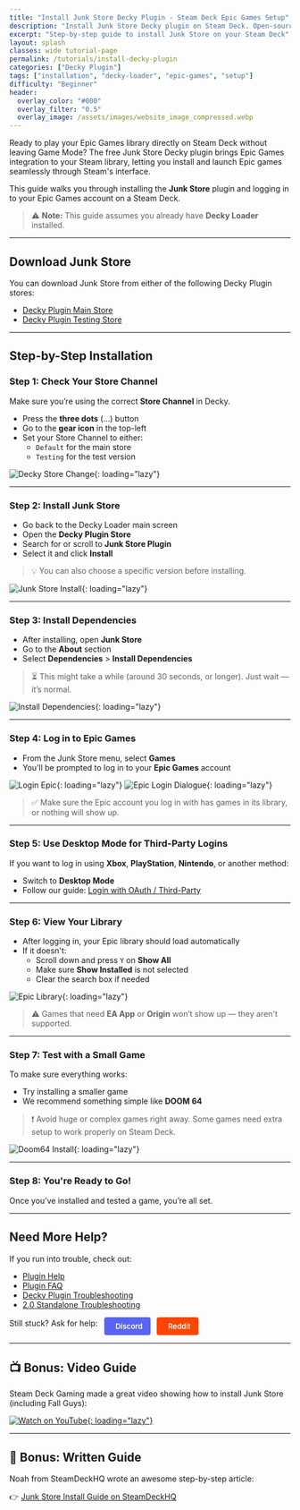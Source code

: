 ```yaml
---
title: "Install Junk Store Decky Plugin - Steam Deck Epic Games Setup"
description: "Install Junk Store Decky plugin on Steam Deck. Open-source plugin for Epic Games in Game Mode via Decky Loader. GOG extension available separately."
excerpt: "Step-by-step guide to install Junk Store on your Steam Deck"
layout: splash
classes: wide tutorial-page
permalink: /tutorials/install-decky-plugin
categories: ["Decky Plugin"]
tags: ["installation", "decky-loader", "epic-games", "setup"]
difficulty: "Beginner"
header:
  overlay_color: "#000"
  overlay_filter: "0.5"
  overlay_image: /assets/images/website_image_compressed.webp
---
```

<div class="spacer mt-4"></div>

Ready to play your Epic Games library directly on Steam Deck without leaving Game Mode? The free Junk Store Decky plugin brings Epic Games integration to your Steam library, letting you install and launch Epic games seamlessly through Steam's interface.

This guide walks you through installing the **Junk Store** plugin and logging in to your Epic Games account on a Steam Deck.

> ⚠️ **Note:** This guide assumes you already have **Decky Loader** installed.

---

## Download Junk Store

You can download Junk Store from either of the following Decky Plugin stores:

- [Decky Plugin Main Store](https://plugins.deckbrew.xyz)
- [Decky Plugin Testing Store](https://testing.deckbrew.xyz)

---

## Step-by-Step Installation

### Step 1: Check Your Store Channel

Make sure you’re using the correct **Store Channel** in Decky.

- Press the **three dots** (...) button
- Go to the **gear icon** in the top-left
- Set your Store Channel to either:
  - `Default` for the main store
  - `Testing` for the test version

![Decky Store Change](/assets/images/JSInstall/Decky%20Store%20Change.jpeg){: loading="lazy"}

---

### Step 2: Install Junk Store

- Go back to the Decky Loader main screen
- Open the **Decky Plugin Store**
- Search for or scroll to **Junk Store Plugin**
- Select it and click **Install**

> 💡 You can also choose a specific version before installing.

![Junk Store Install](/assets/images/JSInstall/Junk-Store%20Install.jpeg){: loading="lazy"}

---

### Step 3: Install Dependencies

- After installing, open **Junk Store**
- Go to the **About** section
- Select **Dependencies** > **Install Dependencies**

> ⏳ This might take a while (around 30 seconds, or longer). Just wait — it’s normal.

![Install Dependencies](/assets/images/JSInstall/Dependencies.jpeg){: loading="lazy"}

---

### Step 4: Log in to Epic Games

- From the Junk Store menu, select **Games**
- You’ll be prompted to log in to your **Epic Games** account

![Login Epic](/assets/images/JSInstall/Login%20Epic.jpeg){: loading="lazy"}
![Epic Login Dialogue](/assets/images/JSInstall/Epic%20Login%20Dialogue.jpg){: loading="lazy"}

> ✅ Make sure the Epic account you log in with has games in its library, or nothing will show up.

---

### Step 5: Use Desktop Mode for Third-Party Logins

If you want to log in using **Xbox**, **PlayStation**, **Nintendo**, or another method:

- Switch to **Desktop Mode**
- Follow our guide: [Login with OAuth / Third-Party](/tutorials/oauth-login)

---

### Step 6: View Your Library

- After logging in, your Epic library should load automatically
- If it doesn't:
  - Scroll down and press `Y` on **Show All**
  - Make sure **Show Installed** is not selected
  - Clear the search box if needed

![Epic Library](/assets/images/JSInstall/Epic%20Library%20v2.jpeg){: loading="lazy"}

> ⚠️ Games that need **EA App** or **Origin** won’t show up — they aren't supported.

---

### Step 7: Test with a Small Game

To make sure everything works:

- Try installing a smaller game
- We recommend something simple like **DOOM 64**

> ❗ Avoid huge or complex games right away. Some games need extra setup to work properly on Steam Deck.

![Doom64 Install](/assets/images/JSInstall/Doom64%20install.jpeg){: loading="lazy"}

---

### Step 8: You're Ready to Go!

Once you’ve installed and tested a game, you’re all set.

---

## Need More Help?

If you run into trouble, check out:
- [Plugin Help](/deckyhelp)
- [Plugin FAQ](/faq/decky/)
- [Decky Plugin Troubleshooting](/troubleshooting/decky/)
- [2.0 Standalone Troubleshooting](/troubleshooting/v2/)

Still stuck? Ask for help: 
<a href="https://discord.gg/6mRUhR6Teh" target="_blank" rel="noopener" class="community-btn discord-btn">
  <i class="fab fa-discord" style="margin-right: 6px;"></i> Discord
</a>
<a href="https://www.reddit.com/r/JunkStore/" target="_blank" rel="noopener" class="community-btn reddit-btn">
  <i class="fab fa-reddit" style="margin-right: 6px;"></i> Reddit
</a>

---

## 📺 Bonus: Video Guide

Steam Deck Gaming made a great video showing how to install Junk Store (including Fall Guys):

[![Watch on YouTube](https://img.youtube.com/vi/tgc7yiKtpW0/0.jpg){: loading="lazy"}](https://www.youtube.com/watch?v=tgc7yiKtpW0)

---

## 📖 Bonus: Written Guide

Noah from SteamDeckHQ wrote an awesome step-by-step article:

👉 [Junk Store Install Guide on SteamDeckHQ](https://steamdeckhq.com/tips-and-guides/how-to-integrate-epic-games-into-steam-deck-library/?utm_source=dlvr.it&utm_medium=twitter)


<style>
.community-btn {
  display: inline-flex;
  align-items: center;
  padding: 6px 12px;
  border-radius: 4px;
  text-decoration: none;
  font-weight: 600;
  font-size: 13px;
  transition: all 0.2s ease;
  border: 2px solid transparent;
  margin-left: 8px;
  color: white;
}

.discord-btn {
  background: #5865f2;
  color: white !important;
}

.reddit-btn {
  background: #ff4500;
  color: white !important;
}

.community-btn:hover {
  transform: translateY(-1px);
  box-shadow: 0 4px 12px rgba(0, 0, 0, 0.3);
  text-decoration: none;
  color: white;
  opacity: 0.9;
}
</style>

